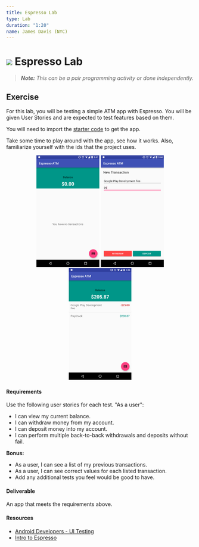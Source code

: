 ```yaml
---
title: Espresso Lab
type: Lab
duration: "1:20"
name: James Davis (NYC)
---
```


# ![](https://ga-dash.s3.amazonaws.com/production/assets/logo-9f88ae6c9c3871690e33280fcf557f33.png) Espresso Lab

> ***Note:*** _This can be a pair programming activity or done independently._

## Exercise

For this lab, you will be testing a simple ATM app with Espresso. You will be given User Stories and are expected to test features based on them.

You will need to import the [starter code](starter-code) to get the app.

Take some time to play around with the app, see how it works. Also, familiarize yourself with the ids that the project uses.

<p align="center">
  <img src="screenshots/1_balance.png" height="300px"/> <img src="screenshots/2_newTransaction.png" height="300px"/> <img src="screenshots/3_filledBalance.png" height="300px"/>
</p>

#### Requirements

Use the following user stories for each test. "As a user":

* I can view my current balance.
* I can withdraw money from my account.
* I can deposit money into my account.
* I can perform multiple back-to-back withdrawals and deposits without fail.

**Bonus:**

* As a user, I can see a list of my previous transactions.
* As a user, I can see correct values for each listed transaction.
* Add any additional tests you feel would be good to have.

#### Deliverable

An app that meets the requirements above.

#### Resources

- [Android Developers - UI Testing](http://developer.android.com/training/testing/ui-testing/espresso-testing.html)
- [Intro to Espresso](https://androidresearch.wordpress.com/2015/04/04/an-introduction-to-espresso/)
